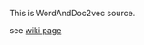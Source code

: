This is WordAndDoc2vec source.  

see [wiki page](https://github.com/darecophoenixx/wordroid.sblo.jp/wiki/WordAndDoc2vec)
